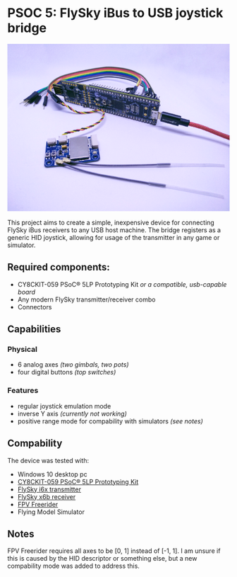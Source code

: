 # PSOC 5: FlySky iBus to USB joystick bridge

![device photo](https://raw.githubusercontent.com/kejran/PSoC-USB-iBus-Bridge/master/device.png)

This project aims to create a simple, inexpensive device for connecting FlySky iBus receivers to any USB host machine. The bridge registers as a generic HID joystick, allowing for usage of the transmitter in any game or simulator.

## Required components:
  - CY8CKIT-059 PSoC® 5LP Prototyping Kit _or a compatible, usb-capable board_
  - Any modern FlySky transmitter/receiver combo
  - Connectors 

## Capabilities

### Physical
  - 6 analog axes _(two gimbals, two pots)_
  - four digital buttons _(top switches)_

### Features
  - regular joystick emulation mode
  - inverse Y axis _(currently not working)_ 
  - positive range mode for compability with simulators _(see notes)_

## Compability
The device was tested with:
  - Windows 10 desktop pc
  - [CY8CKIT-059 PSoC® 5LP Prototyping Kit](http://www.cypress.com/documentation/development-kitsboards/cy8ckit-059-psoc-5lp-prototyping-kit-onboard-programmer-and)
  - [FlySky i6x transmitter](https://www.banggood.com/Flysky-FS-i6X-2_4GHz-10CH-AFHDS-2A-RC-Transmitter-With-X6B-i-BUS-Receiver-p-1090406.html)
  - [FlySky x6b receiver](https://www.banggood.com/Flysky-X6B-2_4G-6CH-i-BUS-PPM-PWM-Receiver-for-AFHDS-i6s-i6-i6x-Transmitter-p-1101513.html)
  - [FPV Freerider](https://fpv-freerider.itch.io/fpv-freerider)
  - Flying Model Simulator
## Notes
    
FPV Freerider requires all axes to be [0, 1] instead of [-1, 1]. I am unsure if this is caused by the HID descriptor or something else, but a new compability mode was added to address this.